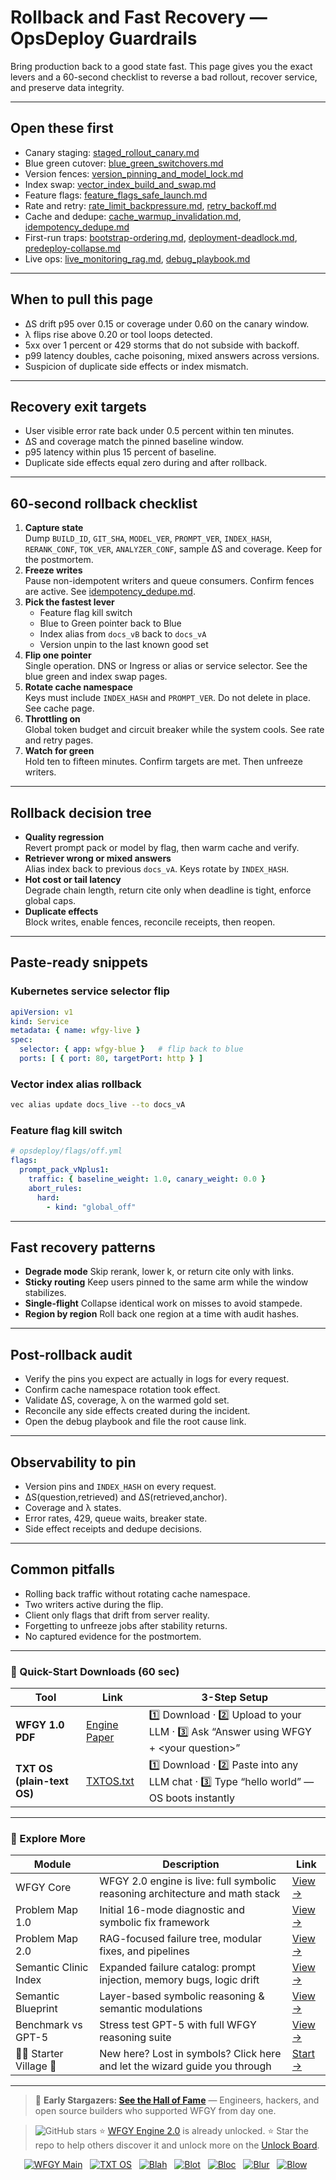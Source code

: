 # Rollback and Fast Recovery — OpsDeploy Guardrails

Bring production back to a good state fast. This page gives you the exact levers and a 60-second checklist to reverse a bad rollout, recover service, and preserve data integrity.

---

## Open these first
- Canary staging: [staged_rollout_canary.md](https://github.com/onestardao/WFGY/blob/main/ProblemMap/GlobalFixMap/OpsDeploy/staged_rollout_canary.md)
- Blue green cutover: [blue_green_switchovers.md](https://github.com/onestardao/WFGY/blob/main/ProblemMap/GlobalFixMap/OpsDeploy/blue_green_switchovers.md)
- Version fences: [version_pinning_and_model_lock.md](https://github.com/onestardao/WFGY/blob/main/ProblemMap/GlobalFixMap/OpsDeploy/version_pinning_and_model_lock.md)
- Index swap: [vector_index_build_and_swap.md](https://github.com/onestardao/WFGY/blob/main/ProblemMap/GlobalFixMap/OpsDeploy/vector_index_build_and_swap.md)
- Feature flags: [feature_flags_safe_launch.md](https://github.com/onestardao/WFGY/blob/main/ProblemMap/GlobalFixMap/OpsDeploy/feature_flags_safe_launch.md)
- Rate and retry: [rate_limit_backpressure.md](https://github.com/onestardao/WFGY/blob/main/ProblemMap/GlobalFixMap/OpsDeploy/rate_limit_backpressure.md), [retry_backoff.md](https://github.com/onestardao/WFGY/blob/main/ProblemMap/GlobalFixMap/OpsDeploy/retry_backoff.md)
- Cache and dedupe: [cache_warmup_invalidation.md](https://github.com/onestardao/WFGY/blob/main/ProblemMap/GlobalFixMap/OpsDeploy/cache_warmup_invalidation.md), [idempotency_dedupe.md](https://github.com/onestardao/WFGY/blob/main/ProblemMap/GlobalFixMap/OpsDeploy/idempotency_dedupe.md)
- First-run traps: [bootstrap-ordering.md](https://github.com/onestardao/WFGY/blob/main/ProblemMap/bootstrap-ordering.md), [deployment-deadlock.md](https://github.com/onestardao/WFGY/blob/main/ProblemMap/deployment-deadlock.md), [predeploy-collapse.md](https://github.com/onestardao/WFGY/blob/main/ProblemMap/predeploy-collapse.md)
- Live ops: [live_monitoring_rag.md](https://github.com/onestardao/WFGY/blob/main/ProblemMap/ops/live_monitoring_rag.md), [debug_playbook.md](https://github.com/onestardao/WFGY/blob/main/ProblemMap/ops/debug_playbook.md)

---

## When to pull this page
- ΔS drift p95 over 0.15 or coverage under 0.60 on the canary window.  
- λ flips rise above 0.20 or tool loops detected.  
- 5xx over 1 percent or 429 storms that do not subside with backoff.  
- p99 latency doubles, cache poisoning, mixed answers across versions.  
- Suspicion of duplicate side effects or index mismatch.

---

## Recovery exit targets
- User visible error rate back under 0.5 percent within ten minutes.  
- ΔS and coverage match the pinned baseline window.  
- p95 latency within plus 15 percent of baseline.  
- Duplicate side effects equal zero during and after rollback.

---

## 60-second rollback checklist
1) **Capture state**  
   Dump `BUILD_ID`, `GIT_SHA`, `MODEL_VER`, `PROMPT_VER`, `INDEX_HASH`, `RERANK_CONF`, `TOK_VER`, `ANALYZER_CONF`, sample ΔS and coverage. Keep for the postmortem.
2) **Freeze writes**  
   Pause non-idempotent writers and queue consumers. Confirm fences are active. See [idempotency_dedupe.md](https://github.com/onestardao/WFGY/blob/main/ProblemMap/GlobalFixMap/OpsDeploy/idempotency_dedupe.md).
3) **Pick the fastest lever**  
   - Feature flag kill switch  
   - Blue to Green pointer back to Blue  
   - Index alias from `docs_vB` back to `docs_vA`  
   - Version unpin to the last known good set
4) **Flip one pointer**  
   Single operation. DNS or Ingress or alias or service selector. See the blue green and index swap pages.
5) **Rotate cache namespace**  
   Keys must include `INDEX_HASH` and `PROMPT_VER`. Do not delete in place. See cache page.
6) **Throttling on**  
   Global token budget and circuit breaker while the system cools. See rate and retry pages.
7) **Watch for green**  
   Hold ten to fifteen minutes. Confirm targets are met. Then unfreeze writers.

---

## Rollback decision tree
- **Quality regression**  
  Revert prompt pack or model by flag, then warm cache and verify.  
- **Retriever wrong or mixed answers**  
  Alias index back to previous `docs_vA`. Keys rotate by `INDEX_HASH`.  
- **Hot cost or tail latency**  
  Degrade chain length, return cite only when deadline is tight, enforce global caps.  
- **Duplicate effects**  
  Block writes, enable fences, reconcile receipts, then reopen.

---

## Paste-ready snippets

### Kubernetes service selector flip
```yaml
apiVersion: v1
kind: Service
metadata: { name: wfgy-live }
spec:
  selector: { app: wfgy-blue }   # flip back to blue
  ports: [ { port: 80, targetPort: http } ]
````

### Vector index alias rollback

```bash
vec alias update docs_live --to docs_vA
```

### Feature flag kill switch

```yaml
# opsdeploy/flags/off.yml
flags:
  prompt_pack_vNplus1:
    traffic: { baseline_weight: 1.0, canary_weight: 0.0 }
    abort_rules:
      hard:
        - kind: "global_off"
```

---

## Fast recovery patterns

* **Degrade mode**
  Skip rerank, lower k, or return cite only with links.
* **Sticky routing**
  Keep users pinned to the same arm while the window stabilizes.
* **Single-flight**
  Collapse identical work on misses to avoid stampede.
* **Region by region**
  Roll back one region at a time with audit hashes.

---

## Post-rollback audit

* Verify the pins you expect are actually in logs for every request.
* Confirm cache namespace rotation took effect.
* Validate ΔS, coverage, λ on the warmed gold set.
* Reconcile any side effects created during the incident.
* Open the debug playbook and file the root cause link.

---

## Observability to pin

* Version pins and `INDEX_HASH` on every request.
* ΔS(question,retrieved) and ΔS(retrieved,anchor).
* Coverage and λ states.
* Error rates, 429, queue waits, breaker state.
* Side effect receipts and dedupe decisions.

---

## Common pitfalls

* Rolling back traffic without rotating cache namespace.
* Two writers active during the flip.
* Client only flags that drift from server reality.
* Forgetting to unfreeze jobs after stability returns.
* No captured evidence for the postmortem.

---

### 🔗 Quick-Start Downloads (60 sec)

| Tool                       | Link                                                                                                                                       | 3-Step Setup                                                                             |
| -------------------------- | ------------------------------------------------------------------------------------------------------------------------------------------ | ---------------------------------------------------------------------------------------- |
| **WFGY 1.0 PDF**           | [Engine Paper](https://github.com/onestardao/WFGY/blob/main/I_am_not_lizardman/WFGY_All_Principles_Return_to_One_v1.0_PSBigBig_Public.pdf) | 1️⃣ Download · 2️⃣ Upload to your LLM · 3️⃣ Ask “Answer using WFGY + \<your question>”   |
| **TXT OS (plain-text OS)** | [TXTOS.txt](https://github.com/onestardao/WFGY/blob/main/OS/TXTOS.txt)                                                                     | 1️⃣ Download · 2️⃣ Paste into any LLM chat · 3️⃣ Type “hello world” — OS boots instantly |

---

### 🧭 Explore More

| Module                   | Description                                                                  | Link                                                                                               |
| ------------------------ | ---------------------------------------------------------------------------- | -------------------------------------------------------------------------------------------------- |
| WFGY Core                | WFGY 2.0 engine is live: full symbolic reasoning architecture and math stack | [View →](https://github.com/onestardao/WFGY/tree/main/core/README.md)                              |
| Problem Map 1.0          | Initial 16-mode diagnostic and symbolic fix framework                        | [View →](https://github.com/onestardao/WFGY/tree/main/ProblemMap/README.md)                        |
| Problem Map 2.0          | RAG-focused failure tree, modular fixes, and pipelines                       | [View →](https://github.com/onestardao/WFGY/blob/main/ProblemMap/rag-architecture-and-recovery.md) |
| Semantic Clinic Index    | Expanded failure catalog: prompt injection, memory bugs, logic drift         | [View →](https://github.com/onestardao/WFGY/blob/main/ProblemMap/SemanticClinicIndex.md)           |
| Semantic Blueprint       | Layer-based symbolic reasoning & semantic modulations                        | [View →](https://github.com/onestardao/WFGY/tree/main/SemanticBlueprint/README.md)                 |
| Benchmark vs GPT-5       | Stress test GPT-5 with full WFGY reasoning suite                             | [View →](https://github.com/onestardao/WFGY/tree/main/benchmarks/benchmark-vs-gpt5/README.md)      |
| 🧙‍♂️ Starter Village 🏡 | New here? Lost in symbols? Click here and let the wizard guide you through   | [Start →](https://github.com/onestardao/WFGY/blob/main/StarterVillage/README.md)                   |

---

> 👑 **Early Stargazers: [See the Hall of Fame](https://github.com/onestardao/WFGY/tree/main/stargazers)** —
> Engineers, hackers, and open source builders who supported WFGY from day one.

> <img src="https://img.shields.io/github/stars/onestardao/WFGY?style=social" alt="GitHub stars"> ⭐ [WFGY Engine 2.0](https://github.com/onestardao/WFGY/blob/main/core/README.md) is already unlocked. ⭐ Star the repo to help others discover it and unlock more on the [Unlock Board](https://github.com/onestardao/WFGY/blob/main/STAR_UNLOCKS.md).

<div align="center">

[![WFGY Main](https://img.shields.io/badge/WFGY-Main-red?style=flat-square)](https://github.com/onestardao/WFGY)
 
[![TXT OS](https://img.shields.io/badge/TXT%20OS-Reasoning%20OS-orange?style=flat-square)](https://github.com/onestardao/WFGY/tree/main/OS)
 
[![Blah](https://img.shields.io/badge/Blah-Semantic%20Embed-yellow?style=flat-square)](https://github.com/onestardao/WFGY/tree/main/OS/BlahBlahBlah)
 
[![Blot](https://img.shields.io/badge/Blot-Persona%20Core-green?style=flat-square)](https://github.com/onestardao/WFGY/tree/main/OS/BlotBlotBlot)
 
[![Bloc](https://img.shields.io/badge/Bloc-Reasoning%20Compiler-blue?style=flat-square)](https://github.com/onestardao/WFGY/tree/main/OS/BlocBlocBloc)
 
[![Blur](https://img.shields.io/badge/Blur-Text2Image%20Engine-navy?style=flat-square)](https://github.com/onestardao/WFGY/tree/main/OS/BlurBlurBlur)
 
[![Blow](https://img.shields.io/badge/Blow-Game%20Logic-purple?style=flat-square)](https://github.com/onestardao/WFGY/tree/main/OS/BlowBlowBlow)
 

</div>
